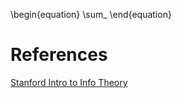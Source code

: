 \begin{equation}
\sum_
\end{equation}

# References

[Stanford Intro to Info Theory](https://web.stanford.edu/~montanar/RESEARCH/BOOK/partA.pdf)